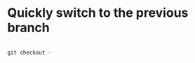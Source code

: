 Quickly switch to the previous branch
=====================================

```

git checkout -

```

